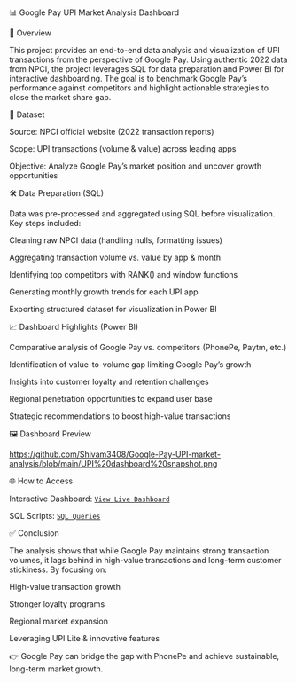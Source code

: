  📊 Google Pay UPI Market Analysis Dashboard 
 
📌 Overview

This project provides an end-to-end data analysis and visualization of UPI transactions from the perspective of Google Pay. Using authentic 2022 data from NPCI, the project leverages SQL for data preparation and Power BI for interactive dashboarding. The goal is to benchmark Google Pay’s performance against competitors and highlight actionable strategies to close the market share gap.

📂 Dataset

Source: NPCI official website (2022 transaction reports)

Scope: UPI transactions (volume & value) across leading apps

Objective: Analyze Google Pay’s market position and uncover growth opportunities

🛠️ Data Preparation (SQL)

Data was pre-processed and aggregated using SQL before visualization.
Key steps included:

Cleaning raw NPCI data (handling nulls, formatting issues)

Aggregating transaction volume vs. value by app & month

Identifying top competitors with RANK() and window functions

Generating monthly growth trends for each UPI app

Exporting structured dataset for visualization in Power BI

📈 Dashboard Highlights (Power BI)

Comparative analysis of Google Pay vs. competitors (PhonePe, Paytm, etc.)

Identification of value-to-volume gap limiting Google Pay’s growth

Insights into customer loyalty and retention challenges

Regional penetration opportunities to expand user base

Strategic recommendations to boost high-value transactions

🖼️ Dashboard Preview

 https://github.com/Shivam3408/Google-Pay-UPI-market-analysis/blob/main/UPI%20dashboard%20snapshot.png

🌐 How to Access

Interactive Dashboard: [`View Live Dashboard`](https://github.com/Shivam3408/Google-Pay-UPI-market-analysis/blob/main/UPI%20market%20comparison%20Dashboard.pbix)

SQL Scripts: [`SQL Queries`](https://github.com/Shivam3408/Google-Pay-UPI-market-analysis/blob/main/Key%20Insights%20From%20SQL.sql)

✅ Conclusion

The analysis shows that while Google Pay maintains strong transaction volumes, it lags behind in high-value transactions and long-term customer stickiness. By focusing on:

High-value transaction growth

Stronger loyalty programs

Regional market expansion

Leveraging UPI Lite & innovative features

👉 Google Pay can bridge the gap with PhonePe and achieve sustainable, long-term market growth.
